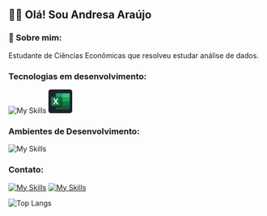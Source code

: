 ##  👋🏻 Olá! Sou Andresa Araújo
### 🌟 Sobre mim:
Estudante de Ciências Econômicas que resolveu estudar análise de dados.

### Tecnologias em desenvolvimento:
![My Skills](https://skillicons.dev/icons?i=py,r)
<img alt="[Excel]" height="47" width="47" src="https://github.com/gui-bus/TechIcons/blob/main/Dark/Excel.svg">


### Ambientes de Desenvolvimento:
![My Skills](https://skillicons.dev/icons?i=pycharm,vscode,rstudio)

### Contato:
[![My Skills](https://skillicons.dev/icons?i=gmail)](mailto:araujoandresa58@gmail.com)
[![My Skills](https://skillicons.dev/icons?i=linkedin)](https://www.linkedin.com/in/andresa-araújo)

![Top Langs](https://github-readme-stats.vercel.app/api/top-langs/?username=andresa-araujo19&layout=compact&locale=pt-br)
